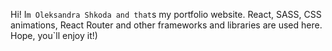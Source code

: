 Hi! I`m Oleksandra Shkoda and that`s my portfolio website.
React, SASS, CSS animations, React Router and other frameworks and libraries are used here. 
Hope, you`ll enjoy it!) 
